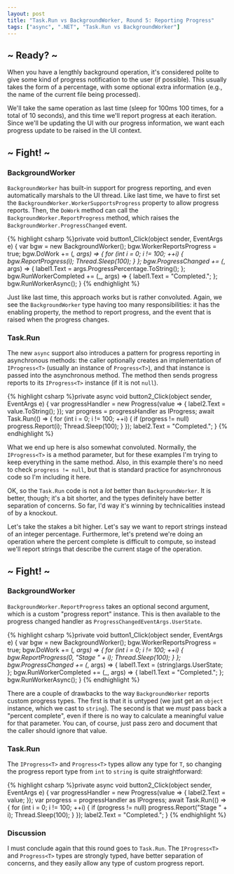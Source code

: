 ```yaml
---
layout: post
title: "Task.Run vs BackgroundWorker, Round 5: Reporting Progress"
tags: ["async", ".NET", "Task.Run vs BackgroundWorker"]
---
```

## ~ Ready? ~



When you have a lengthly background operation, it's considered polite to give some kind of progress notification to the user (if possible). This usually takes the form of a percentage, with some optional extra information (e.g., the name of the current file being processed).





We'll take the same operation as last time (sleep for 100ms 100 times, for a total of 10 seconds), and this time we'll report progress at each iteration. Since we'll be updating the UI with our progress information, we want each progress update to be raised in the UI context.



## ~ Fight! ~

### BackgroundWorker



`BackgroundWorker` has built-in support for progress reporting, and even automatically marshals to the UI thread. Like last time, we have to first set the `BackgroundWorker.WorkerSupportsProgress` property to allow progress reports. Then, the `DoWork` method can call the `BackgroundWorker.ReportProgress` method, which raises the `BackgroundWorker.ProgressChanged` event.



{% highlight csharp %}private void button1_Click(object sender, EventArgs e)
{
    var bgw = new BackgroundWorker();
    bgw.WorkerReportsProgress = true;
    bgw.DoWork += (_, args) =>
    {
        for (int i = 0; i != 100; ++i)
        {
            bgw.ReportProgress(i);
            Thread.Sleep(100);
        }
    };
    bgw.ProgressChanged += (_, args) =>
    {
        label1.Text = args.ProgressPercentage.ToString();
    };
    bgw.RunWorkerCompleted += (_, args) =>
    {
        label1.Text = "Completed.";
    };
    bgw.RunWorkerAsync();
}
{% endhighlight %}



Just like last time, this approach works but is rather convoluted. Again, we see the `BackgroundWorker` type having too many responsibilities: it has the enabling property, the method to report progress, and the event that is raised when the progress changes.



### Task.Run



The new `async` support also introduces a pattern for progress reporting in asynchronous methods: the caller optionally creates an implementation of `IProgress<T>` (usually an instance of `Progress<T>`), and that instance is passed into the asynchronous method. The method then sends progress reports to its `IProgress<T>` instance (if it is not `null`).



{% highlight csharp %}private async void button2_Click(object sender, EventArgs e)
{
    var progressHandler = new Progress<int>(value =>
    {
        label2.Text = value.ToString();
    });
    var progress = progressHandler as IProgress<int>;
    await Task.Run(() =>
    {
        for (int i = 0; i != 100; ++i)
        {
            if (progress != null)
                progress.Report(i);
            Thread.Sleep(100);
        }
    });
    label2.Text = "Completed.";
}
{% endhighlight %}



What we end up here is also somewhat convoluted. Normally, the `IProgress<T>` is a method parameter, but for these examples I'm trying to keep everything in the same method. Also, in this example there's no need to check `progress != null`, but that is standard practice for asynchronous code so I'm including it here.





OK, so the `Task.Run` code is not a _lot_ better than `BackgroundWorker`. It is better, though; it's a bit shorter, and the types definitely have better separation of concerns. So far, I'd way it's winning by technicalities instead of by a knockout.





Let's take the stakes a bit higher. Let's say we want to report strings instead of an integer percentage. Furthermore, let's pretend we're doing an operation where the percent complete is difficult to compute, so instead we'll report strings that describe the current stage of the operation.



## ~ Fight! ~

### BackgroundWorker



`BackgroundWorker.ReportProgress` takes an optional second argument, which is a custom "progress report" instance. This is then available to the progress changed handler as `ProgressChangedEventArgs.UserState`.



{% highlight csharp %}private void button1_Click(object sender, EventArgs e)
{
    var bgw = new BackgroundWorker();
    bgw.WorkerReportsProgress = true;
    bgw.DoWork += (_, args) =>
    {
        for (int i = 0; i != 100; ++i)
        {
            bgw.ReportProgress(0, "Stage " + i);
            Thread.Sleep(100);
        }
    };
    bgw.ProgressChanged += (_, args) =>
    {
        label1.Text = (string)args.UserState;
    };
    bgw.RunWorkerCompleted += (_, args) =>
    {
        label1.Text = "Completed.";
    };
    bgw.RunWorkerAsync();
}
{% endhighlight %}



There are a couple of drawbacks to the way `BackgroundWorker` reports custom progress types. The first is that it is untyped (we just get an `object` instance, which we cast to `string`). The second is that we _must_ pass back a "percent complete", even if there is no way to calculate a meaningful value for that parameter. You can, of course, just pass zero and document that the caller should ignore that value.



### Task.Run



The `IProgress<T>` and `Progress<T>` types allow any type for `T`, so changing the progress report type from `int` to `string` is quite straightforward:



{% highlight csharp %}private async void button2_Click(object sender, EventArgs e)
{
    var progressHandler = new Progress<string>(value =>
    {
        label2.Text = value;
    });
    var progress = progressHandler as IProgress<string>;
    await Task.Run(() =>
    {
        for (int i = 0; i != 100; ++i)
        {
            if (progress != null)
                progress.Report("Stage " + i);
            Thread.Sleep(100);
        }
    });
    label2.Text = "Completed.";
}
{% endhighlight %}

### Discussion



I must conclude again that this round goes to `Task.Run`. The `IProgress<T>` and `Progress<T>` types are strongly typed, have better separation of concerns, and they easily allow any type of custom progress report.


